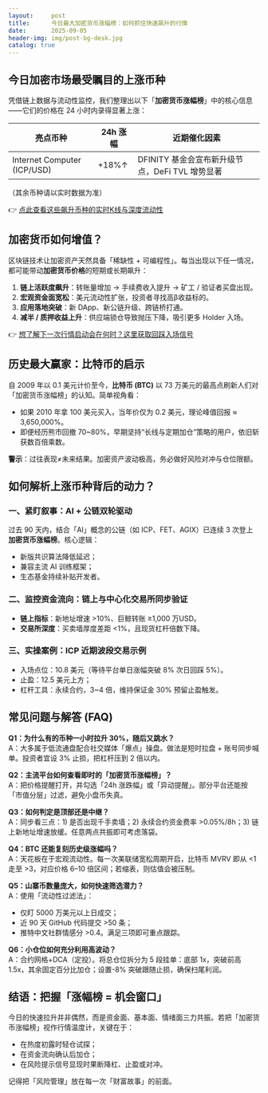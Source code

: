 ```yaml
---
layout:     post
title:      今日最大加密货币涨幅榜：如何抓住快速飙升的行情
date:       2025-09-05
header-img: img/post-bg-desk.jpg
catalog: true
---
```


## 今日加密市场最受瞩目的上涨币种  
凭借链上数据与流动性监控，我们整理出以下「**加密货币涨幅榜**」中的核心信息——它们的价格在 24 小时内录得显著上涨：

| 亮点币种 | 24h 涨幅 | 近期催化因素 |
|---------|---------|-------------|
| Internet Computer (ICP/USD) | +18%↑ | DFINITY 基金会宣布新升级节点，DeFi TVL 增势显著 |
（其余币种请以实时数据为准）

👉 [点此查看这些飙升币种的实时K线与深度流动性](https://okxdog.com/)

## 加密货币如何增值？

区块链技术让加密资产天然具备「稀缺性 + 可编程性」。每当出现以下任一情况，都可能带动**加密货币价格**的短期或长期飙升：

1. **链上活跃度飙升**：转账量增加 → 手续费收入提升 → 矿工 / 验证者买盘出现。  
2. **宏观资金面宽松**：美元流动性扩张，投资者寻找高β收益标的。  
3. **应用落地突破**：新 DApp、新公链升级、跨链桥打通。  
4. **减半 / 质押收益上升**：供应端锁仓导致抛压下降，吸引更多 Holder 入场。

👉 [想了解下一次行情启动会在何时？这里获取回踩入场信号](https://okxdog.com/)

## 历史最大赢家：比特币的启示

自 2009 年以 0.1 美元计价至今，**比特币 (BTC)** 以 73 万美元的最高点刷新人们对「加密货币涨幅榜」的认知。简单视角看：  
- 如果 2010 年拿 100 美元买入，当年价仅为 0.2 美元，理论峰值回报 ≈ 3,650,000%。  
- 即便经历熊市回撤 70~80%，早期坚持“长线与定期加仓”策略的用户，依旧斩获数百倍乘数。

**警示**：过往表现≠未来结果。加密资产波动极高，务必做好风险对冲与仓位限额。

## 如何解析上涨币种背后的动力？

### 一、紧盯叙事：AI + 公链双轮驱动
过去 90 天内，结合「AI」概念的公链（如 ICP、FET、AGIX）已连续 3 次登上**加密货币涨幅榜**。核心逻辑：  
- 新版共识算法降低延迟；  
- 兼容主流 AI 训练框架；  
- 生态基金持续补贴开发者。

### 二、监控资金流向：链上与中心化交易所同步验证  
- **链上指标**：新地址增速 >10%、巨鲸转账 ≥1,000 万USD。  
- **交易所深度**：买卖墙厚度差距 <1%，且现货杠杆倍数下降。

### 三、实操案例：ICP 近期波段交易示例  
- 入场点位：10.8 美元（等待平台单日涨幅突破 8% 次日回踩 5%）。  
- 止盈：12.5 美元上方；  
- 杠杆工具：永续合约，3~4 倍，维持保证金 30% 预留止盈触发。

## 常见问题与解答 (FAQ)

**Q1：为什么有的币种一小时拉升 30%，随后又跳水？**  
A：大多属于低流通盘配合社交媒体「爆点」操盘。做法是短时拉盘 + 账号同步喊单。投资者宜设 3% 止损，把杠杆压到 2 倍以内。

**Q2：主流平台如何查看即时的「加密货币涨幅榜」？**  
A：把价格提醒打开，并勾选「24h 涨跌幅」或「异动提醒」。部分平台还能按「市值分层」过滤，避免小盘币失真。

**Q3：如何判定是顶部还是中继？**  
A：同步看三点：1) 是否出现千手卖墙；2) 永续合约资金费率 >0.05%/8h；3) 链上新地址增速放缓。任意两点共振即可考虑落袋。

**Q4：BTC 还能复刻历史级涨幅吗？**  
A：天花板在于宏观流动性。每一次美联储宽松周期开启，比特币 MVRV 即从 <1 走至 >3，对应价格 6–10 倍区间；若缩表，则估值会被压制。

**Q5：山寨币数量庞大，如何快速筛选潜力？**  
A：使用「流动性过滤法」：  
- 仅盯 5000 万美元以上日成交；  
- 近 90 天 GitHub 代码提交 >50 条；  
- 推特中文社群情感分 >0.4。满足三项即可重点跟踪。

**Q6：小仓位如何充分利用高波动？**  
A：合约网格+DCA（定投）。将总仓位拆分为 5 段挂单：底部 1x，突破前高 1.5x，其余固定百分比加仓；设置-8% 突破跟随止损，确保扫尾利润。

## 结语：把握「涨幅榜 = 机会窗口」

今日的快速拉升并非偶然，而是资金面、基本面、情绪面三力共振。若把「加密货币涨幅榜」视作行情温度计，关键在于：

- 在热度初露时轻仓试探；  
- 在资金流向确认后加仓；  
- 在风险提示信号显现时果断降杠、止盈或对冲。

记得把「风险管理」放在每一次「财富故事」的前面。